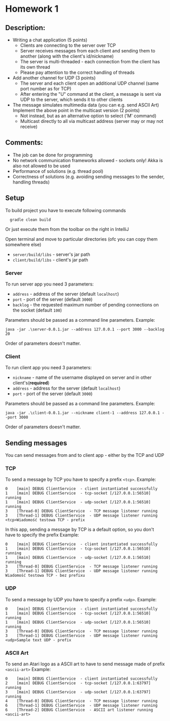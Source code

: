 # Homework 1

## Description:
* Writing a chat application (5 points)
  * Clients are connecting to the server over TCP
  * Server receives messages from each client and sending them to another (along with the client's id/nickname)
  * The server is multi-threaded - each connection from the client has its own thread
  * Please pay attention to the correct handling of threads
* Add another channel for UDP (3 points)
  * The server and each client open an additional UDP channel (same port number as for TCP)
  * After entering the "U" command at the client, a message is sent via UDP to the server, which sends it to other clients
* The message simulates multimedia data (you can e.g. send ASCII Art) Implement the above point in the multicast version (2 points)
  * Not instead, but as an alternative option to select ('M' command)
  * Multicast directly to all via multicast address (server may or may not receive)

## Comments:
* The job can be done for programming
* No network communication frameworks allowed - sockets only! Akka is also not allowed to be used
* Performance of solutions (e.g. thread pool)
* Correctness of solutions (e.g. avoiding sending messages to the sender, handling threads)

## Setup

To build project you have to execute following commands
```
  gradle clean build
```
Or just execute them from the toolbar on the right in IntelliJ

Open terminal and move to particular directories (ofc you can copy them somewhere else)
* `server/build/libs` - server's jar path
* `client/build/libs` - client's jar path

### Server
To run server app you need 3 parameters:
* `address` - address of the server (default `localhost`)
* `port` - port of the server (default `3000`)
* `backlog` - the requested maximum number of pending connections on the socket (default `100`)

Parameters should be passed as a command line parameters.
Example:
```
java -jar .\server-0.0.1.jar --address 127.0.0.1 --port 3000 --backlog 20
```

Order of parameters doesn't matter.

### Client
To run client app you need 3 parameters:
* `nickname` - name of the username displayed on server and in other client's(<b>required</b>)
* `address` - address for the server (default `localhost`)
* `port` - port of the server (default `3000`)

Parameters should be passed as a command line parameters.
Example:
```
java -jar .\client-0.0.1.jar --nickname client-1 --address 127.0.0.1 --port 3000
```

Order of parameters doesn't matter.

## Sending messages
You can send messages from and to client app - either by the TCP and UDP

### TCP
To send a message by TCP you have to specify a prefix `<tcp>`.
Example:
```
0    [main] DEBUG ClientService  - client instantiated successfully
1    [main] DEBUG ClientService  - tcp-socket [/127.0.0.1:56510] running
1    [main] DEBUG ClientService  - udp-socket [/127.0.0.1:56510] running
3    [Thread-0] DEBUG ClientService  - TCP message listener running     
3    [Thread-1] DEBUG ClientService  - UDP message listener running 
<tcp>Wiadomość testowa TCP - prefix
```

In this app, sending a message by TCP is a default option, so you don't have to specify the prefix
Example:
```
0    [main] DEBUG ClientService  - client instantiated successfully
1    [main] DEBUG ClientService  - tcp-socket [/127.0.0.1:56510] running
1    [main] DEBUG ClientService  - udp-socket [/127.0.0.1:56510] running
3    [Thread-0] DEBUG ClientService  - TCP message listener running     
3    [Thread-1] DEBUG ClientService  - UDP message listener running 
Wiadomość testowa TCP - bez prefixu
```

### UDP
To send a message by UDP you have to specify a prefix `<udp>`.
Example:
```
0    [main] DEBUG ClientService  - client instantiated successfully
1    [main] DEBUG ClientService  - tcp-socket [/127.0.0.1:56510] running
1    [main] DEBUG ClientService  - udp-socket [/127.0.0.1:56510] running
3    [Thread-0] DEBUG ClientService  - TCP message listener running     
3    [Thread-1] DEBUG ClientService  - UDP message listener running 
<udp>Sample text UDP - prefix
```

### ASCII Art
To send an Atari logo as a ASCII art to have to send message made of prefix `<ascii-art>`
Example:
```
0    [main] DEBUG ClientService  - client instantiated successfully
2    [main] DEBUG ClientService  - tcp-socket [/127.0.0.1:63797] running
3    [main] DEBUG ClientService  - udp-socket [/127.0.0.1:63797] running
4    [Thread-0] DEBUG ClientService  - TCP message listener running     
6    [Thread-1] DEBUG ClientService  - UDP message listener running     
6    [Thread-2] DEBUG ClientService  - ASCII art listener running       
<ascii-art>
```
